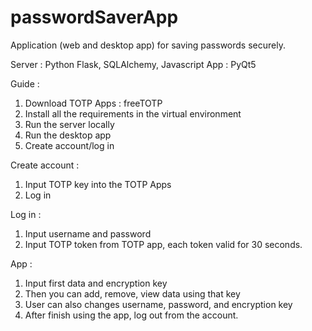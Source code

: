 # passwordSaverApp
Application (web and desktop app) for saving passwords securely.

Server : Python Flask, SQLAlchemy, Javascript
App : PyQt5

Guide :
1. Download TOTP Apps : freeTOTP
2. Install all the requirements in the virtual environment
3. Run the server locally
4. Run the desktop app
5. Create account/log in

Create account :
1. Input TOTP key into the TOTP Apps
2. Log in

Log in :
1. Input username and password
2. Input TOTP token from TOTP app, each token valid for 30 seconds.

App :
1. Input first data and encryption key
2. Then you can add, remove, view data using that key
3. User can also changes username, password, and encryption key
4. After finish using the app, log out from the account.

